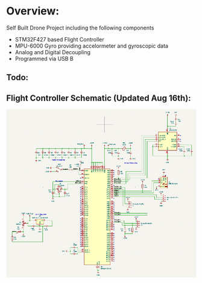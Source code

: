 # Overview:
Self Built Drone Project including the following components
- STM32F427 based Flight Controller
- MPU-6000 Gyro providing accelormeter and gyroscopic data
- Analog and Digital Decoupling
- Programmed via USB B

## Todo:


## Flight Controller Schematic (Updated Aug 16th):
![alt text](image.png)